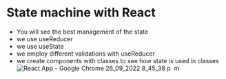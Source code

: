 # State machine with React

- You will see the best management of the state
- we use useReducer
- we use useState
- we employ different validations with useReducer
- we create components with classes to see how state is used in classes
![React App - Google Chrome 26_09_2022 8_45_38 p  m](https://user-images.githubusercontent.com/94987187/192412511-603089b2-8500-4781-9cc3-d49d20a6ec57.png)
